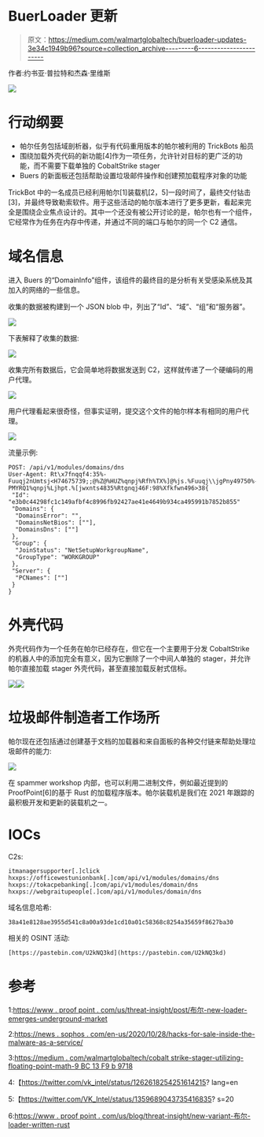 # BuerLoader 更新

> 原文：<https://medium.com/walmartglobaltech/buerloader-updates-3e34c1949b96?source=collection_archive---------6----------------------->

作者:约书亚·普拉特和杰森·里维斯

![](img/ff1e8bb74f7e69fe728833b3ae8ebec9.png)

# 行动纲要

*   帕尔任务包括域剖析器，似乎有代码重用版本的帕尔被利用的 TrickBots 船员
*   围绕加载外壳代码的新功能[4]作为一项任务，允许针对目标的更广泛的功能，而不需要下载单独的 CobaltStrike stager
*   Buers 的新面板还包括帮助设置垃圾邮件操作和创建预加载程序对象的功能

TrickBot 中的一名成员已经利用帕尔[1]装载机[2，5]一段时间了，最终交付钴击[3]，并最终导致勒索软件。用于这些活动的帕尔版本进行了更多更新，看起来完全是围绕企业焦点设计的。其中一个还没有被公开讨论的是，帕尔也有一个组件，它经常作为任务在内存中传递，并通过不同的端口与帕尔的同一个 C2 通信。

# 域名信息

进入 Buers 的“DomainInfo”组件，该组件的最终目的是分析有关受感染系统及其加入的网络的一些信息。

收集的数据被构建到一个 JSON blob 中，列出了“Id”、“域”、“组”和“服务器”。

![](img/d420669d0c9890083ab95de0ffaac978.png)

下表解释了收集的数据:

![](img/a10683139d660973d4f3e1d639c716c0.png)

收集完所有数据后，它会简单地将数据发送到 C2，这样就传递了一个硬编码的用户代理。

![](img/4aef1b576700f2a261dd0d3200841f8c.png)

用户代理看起来很奇怪，但事实证明，提交这个文件的帕尔样本有相同的用户代理。

![](img/635f1224ccf04df8917fa7690198f1fc.png)

流量示例:

```
POST: /api/v1/modules/domains/dns
User-Agent: Rt\x7fnqqf4:35%-Fuuqj2nUmtsj<H74675739;;@%Z@%HUZ%qnpj%Rfh%TX%]@%js.%Fuuqj\\jgPny49750%-PMYRQ1%qnpj%Ljhpt.%[jwxnts4835%Rtgnqj46F:98%Xfkfwn496>38{
 "Id": "e3b0c44298fc1c149afbf4c8996fb92427ae41e4649b934ca495991b7852b855"
 "Domains": {
  "DomainsError": "",
  "DomainsNetBios": [""],
  "DomainsDns": [""]
 },
 "Group": {
  "JoinStatus": "NetSetupWorkgroupName",
  "GroupType": "WORKGROUP"
 },
 "Server": {
  "PCNames": [""]
 }
}
```

# 外壳代码

外壳代码作为一个任务在帕尔已经存在，但它在一个主要用于分发 CobaltStrike 的机器人中的添加完全有意义，因为它删除了一个中间人单独的 stager，并允许帕尔直接加载 stager 外壳代码，甚至直接加载反射式信标。

![](img/7e1161e0916d8c28b929b8ada15bd99e.png)![](img/4f001e4283c7c41008c330c38c88d146.png)

# 垃圾邮件制造者工作场所

帕尔现在还包括通过创建基于文档的加载器和来自面板的各种交付链来帮助处理垃圾邮件的能力:

![](img/00551e7ef881c00de1e76cd10f531164.png)

在 spammer workshop 内部，也可以利用二进制文件，例如最近提到的 ProofPoint[6]的基于 Rust 的加载程序版本。帕尔装载机是我们在 2021 年跟踪的最积极开发和更新的装载机之一。

# IOCs

C2s:

```
itmanagersupporter[.]click
hxxps://officewestunionbank[.]com/api/v1/modules/domains/dns
hxxps://tokacpebanking[.]com/api/v1/modules/domain/dns
hxxps://webgraitupeople[.]com/api/v1/modules/domain/dns
```

域名信息哈希:

```
38a41e8128ae3955d541c8a00a93de1cd10a01c58368c8254a35659f8627ba30
```

相关的 OSINT 活动:

```
[https://pastebin.com/U2kNQ3kd](https://pastebin.com/U2kNQ3kd)
```

# 参考

1:[https://www . proof point . com/us/threat-insight/post/布尔-new-loader-emerges-underground-market](https://www.proofpoint.com/us/threat-insight/post/buer-new-loader-emerges-underground-marketplace)

2:[https://news . sophos . com/en-us/2020/10/28/hacks-for-sale-inside-the-malware-as-a-service/](https://news.sophos.com/en-us/2020/10/28/hacks-for-sale-inside-the-buer-loader-malware-as-a-service/)

3:[https://medium . com/walmartglobaltech/cobalt strike-stager-utilizing-floating-point-math-9 BC 13 F9 b 9718](/walmartglobaltech/cobaltstrike-stager-utilizing-floating-point-math-9bc13f9b9718)

4:【https://twitter.com/vk_intel/status/1262618254251614215? lang=en

5:【https://twitter.com/VK_Intel/status/1359689043735416835? s=20

6:[https://www . proof point . com/us/blog/threat-insight/new-variant-布尔-loader-written-rust](https://www.proofpoint.com/us/blog/threat-insight/new-variant-buer-loader-written-rust)